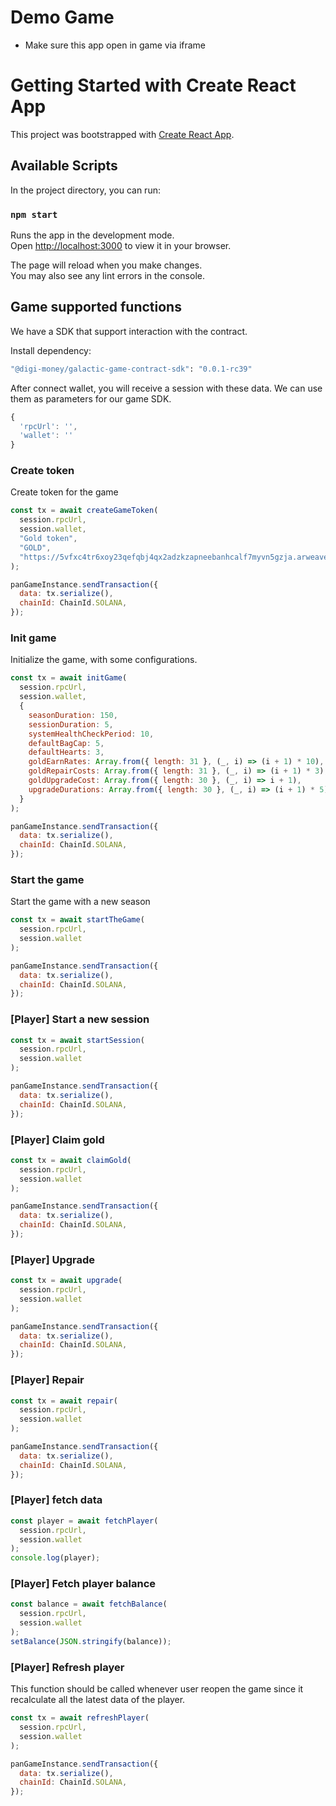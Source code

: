 # Demo Game

- Make sure this app open in game via iframe

# Getting Started with Create React App

This project was bootstrapped with [Create React App](https://github.com/facebook/create-react-app).

## Available Scripts

In the project directory, you can run:

### `npm start`

Runs the app in the development mode.\
Open [http://localhost:3000](http://localhost:3000) to view it in your browser.

The page will reload when you make changes.\
You may also see any lint errors in the console.

## Game supported functions

We have a SDK that support interaction with the contract.

Install dependency:

```bash
"@digi-money/galactic-game-contract-sdk": "0.0.1-rc39"
```

After connect wallet, you will receive a session with these data. We can use them as parameters for our game SDK.

```js
{
  'rpcUrl': '',
  'wallet': ''
}
```

### Create token

Create token for the game

```js
const tx = await createGameToken(
  session.rpcUrl,
  session.wallet,
  "Gold token",
  "GOLD",
  "https://5vfxc4tr6xoy23qefqbj4qx2adzkzapneebanhcalf7myvn5gzja.arweave.net/7UtxcnH13Y1uBCwCnkL6APKsge0hAgacQFl-zFW9NlI"
);

panGameInstance.sendTransaction({
  data: tx.serialize(),
  chainId: ChainId.SOLANA,
});
```

### Init game

Initialize the game, with some configurations.

```js
const tx = await initGame(
  session.rpcUrl,
  session.wallet,
  {
    seasonDuration: 150,
    sessionDuration: 5,
    systemHealthCheckPeriod: 10,
    defaultBagCap: 5,
    defaultHearts: 3,
    goldEarnRates: Array.from({ length: 31 }, (_, i) => (i + 1) * 10),
    goldRepairCosts: Array.from({ length: 31 }, (_, i) => (i + 1) * 3),
    goldUpgradeCost: Array.from({ length: 30 }, (_, i) => i + 1),
    upgradeDurations: Array.from({ length: 30 }, (_, i) => (i + 1) * 5),
  }
);

panGameInstance.sendTransaction({
  data: tx.serialize(),
  chainId: ChainId.SOLANA,
});
```

### Start the game

Start the game with a new season

```js
const tx = await startTheGame(
  session.rpcUrl, 
  session.wallet
);

panGameInstance.sendTransaction({
  data: tx.serialize(),
  chainId: ChainId.SOLANA,
});
```

### [Player] Start a new session

```js
const tx = await startSession(
  session.rpcUrl, 
  session.wallet
);

panGameInstance.sendTransaction({
  data: tx.serialize(),
  chainId: ChainId.SOLANA,
});
```

### [Player] Claim gold

```js
const tx = await claimGold(
  session.rpcUrl, 
  session.wallet
);

panGameInstance.sendTransaction({
  data: tx.serialize(),
  chainId: ChainId.SOLANA,
});
```

### [Player] Upgrade

```js
const tx = await upgrade(
  session.rpcUrl, 
  session.wallet
);

panGameInstance.sendTransaction({
  data: tx.serialize(),
  chainId: ChainId.SOLANA,
});
```

### [Player] Repair

```js
const tx = await repair(
  session.rpcUrl, 
  session.wallet
);

panGameInstance.sendTransaction({
  data: tx.serialize(),
  chainId: ChainId.SOLANA,
});
```

### [Player] fetch data

```js
const player = await fetchPlayer(
  session.rpcUrl, 
  session.wallet
);
console.log(player);
```

### [Player] Fetch player balance

```js
const balance = await fetchBalance(
  session.rpcUrl, 
  session.wallet
);
setBalance(JSON.stringify(balance));
```

### [Player] Refresh player 

This function should be called whenever user reopen the game since it recalculate all the latest data of the player. 

```js
const tx = await refreshPlayer(
  session.rpcUrl, 
  session.wallet
);

panGameInstance.sendTransaction({
  data: tx.serialize(),
  chainId: ChainId.SOLANA,
});
```